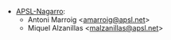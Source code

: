 - [APSL-Nagarro](https://www.apsl.tech):
  - Antoni Marroig \<<amarroig@apsl.net>\>
  - Miquel Alzanillas \<<malzanillas@apsl.net>\>
